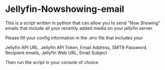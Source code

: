 # Jellyfin-Nowshowing-email
This is a script written in python that can allow you to send "Now Showing" emails that include all your recently added media on your jellyfin server.

Please fill your config information in the .env file that includes your

Jellyfin API URL,
Jellyfin API Token,
Email Address,
SMTB Password,
Recipient emails,
Jellyfin Web URL,
Email Subject

Then run the script in your console of choice.
